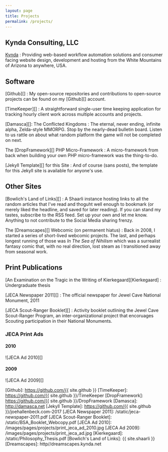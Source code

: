 ```yaml
---
layout: page
title: Projects
permalink: /projects/
---
```


Kynda Consulting, LLC
-------------------------------------------------------------------------------

[Kynda][]
: Providing web-based workflow automation solutions and consumer facing website
design, development and hosting from the White Mountains of Arizona to anywhere,
USA.


Software
-------------------------------------------------------------------------------

[Github][]
: My open-source repositories and contributions to open-source projects can be
found on my [Github][] <i class="fa fa-github" aria-hidden="true"></i> account.

[TimeKeeper][]
: A straightforward single-user time keeping application for tracking hourly
client work across multiple accounts and projects.

[Damasca][]: The Conflicted Kingdoms
: The eternal, never ending, infinite alpha, Zelda-style MMORPG. Stop by the
nearly-dead bulletin board. Listen to us rattle on about what random platform
the game will not be completed on next.

The [DropFramework][] PHP Micro-Framework 
: A micro-framework from back when building your own PHP micro-framework was the
thing-to-do.

[Jekyll Template][] for this Site
: And of course (sans posts), the template for this Jekyll site is available for
anyone's use.

Other Sites
-------------------------------------------------------------------------------

[Bowlich's Land of Links][]
: A Shaarli instance hosting links to all the random articles that I've read and
thoguht well enough to bookmark (or merely liked the headline, and saved for
later reading). If you can stand my tastes, subscribe to the RSS feed. Set up
your own and let me know. Anything to not contribute to the Social Media sharing
frenzy.

The [Dreamscapes][] Webcomic (on permanent hiatus)
: Back in 2008, I started a series of short-lived webcomic projects. The last,
and perhaps longest running of those was _In The Sea of Nihilism_ which was a
surrealist fantasy comic that, with no real direction, lost steam as I
transitioned away from seasonal work.

Print Publications
-------------------------------------------------------------------------------

[An Examination on the Tragic in the Writing of Kierkegaard][Kierkegaard]
: Undergraduate thesis

[JECA Newspaper 2011][]
: The official newspaper for Jewel Cave National Monument, 2011

[JECA Scout-Ranger Booklet][]
: Activity booklet outlining the Jewel Cave Scout-Ranger Program, an
inter-organizational project that encoruages Scouting participation in their
National Monuments.

### JECA Print Ads

#### 2010

![JECA Ad 2010][]

#### 2009

![JECA Ad 2009][]

[Kynda]: http://kynda.net
[Github]: https://github.com/{{ site.github }}
[TimeKeeper]: https://github.com/{{ site.github }}/TimeKeeper
[DropFramework]: https://github.com/{{ site.github }}/DropFramework
[Damasca]: http://damasca.net
[Jekyll Template]: https://github.com/{{ site.github }}/joehallenbeck.com-2017
[JECA Newspaper 2011]: /static/jeca-newspaper-2011.pdf
[JECA Scout-Ranger Booklet]: /static/BSA_Booklet_Webcopy.pdf
[JECA Ad 2010]: /images/pages/projects/print_jeca_ad_2010.jpg
[JECA Ad 2009]: /images/pages/projects/print_jeca_ad.jpg
[Kierkegaard]: /static/Philosophy_Thesis.pdf
[Bowlich's Land of Links]: {{ site.shaarli }}
[Dreamscapes]: http//dreamscapes.kynda.net
